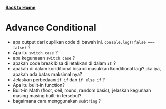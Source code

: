 [**Back to Home**](./../../README.md)

# Advance Conditional

- apa output dari cuplikan code di bawah ini. `console.log(!false === false)` ?
- Apa itu `switch case` ?
- apa kegunaaan `switch case` ?
- apakah code break bisa di letakkan di dalam `if` ?
- apakah di dalam konditional bisa di masukkan konditional lagi? jika iya, apakah ada batas maksimal nya?
- Jelaskan perbedaan `if if` dan `if else if` ?
- Apa itu built-in function?
- Built-in Math (floor, ceil, round, random basic), jelaskan kegunaan masing masing built-in tersebut?
- bagaimana cara menggunakan `subtring` ?
